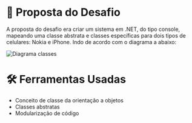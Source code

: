 # 📌 Proposta do Desafio

A proposta do desafio era criar um sistema em .NET, do tipo console, mapeando uma classe abstrata e classes específicas para dois tipos de celulares: Nokia e iPhone. Indo de acordo com o diagrama a abaixo:

![Diagrama classes](Imagens/diagrama.png)

# 🛠 Ferramentas Usadas

- Conceito de classe da orientação a objetos
- Classes abstratas
- Modularização de código
